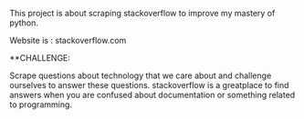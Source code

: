 This project is about scraping stackoverflow to improve my mastery of python. 


Website is : stackoverflow.com

**CHALLENGE: 

Scrape questions about technology that we care about and challenge ourselves to answer these questions. 
stackoverflow is a greatplace to find answers when you are confused about documentation or something related to programming. 

